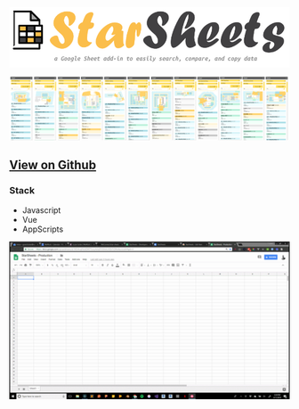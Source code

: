 ![demo](star-sheets-logo.png)

![demo](star-sheets-screenshots.png)

## [View on Github](https://github.com/WeConnect/star-sheets)

### Stack
* Javascript
* Vue
* AppScripts

![demo](star-sheets-demo.gif)